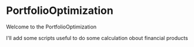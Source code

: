 # PortfolioOptimization

Welcome to the PortfolioOptimization 

I'll add some scripts useful to do some calculation obout financial products
